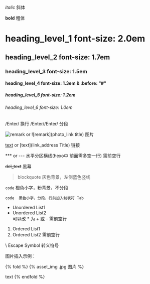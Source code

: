 *italic*  斜体

**bold**  粗体

# heading_level_1  font-size: 2.0em
## heading_level_2  font-size: 1.7em
### heading_level_3  font-size: 1.5em
#### heading_level_4  font-size: 1.3em & :before: "#"
##### heading_level_5  font-size: 1.2em
###### heading_level_6  font-size: 1.0em

/Enter/  换行
/Enter//Enter/  分段

![remark](photo_link) or 
![remark](photo_link title)  图片

[text](link_address) or
[text](link_address Title)  链接

*** or
--- 水平分区横线(hexo中 前面需多空一行)
需前空行

~~del_text~~  黑幕

> blockquote  灰色背景，左侧蓝色竖线

`code`  橙色小字，粉背景，不分段

    code  黑色小字，分段，行前加入制表符 Tab

* Unordered List1  
* Unordered List2  
可以改 * 为 + 或 -
需前空行

1. Ordered List1
2. Ordered List2
需前空行

\ Escape Symbol  转义符号

图片插入示例：

{% fold %}
{% asset_img .jpg 图片 %}

text
{% endfold %}
